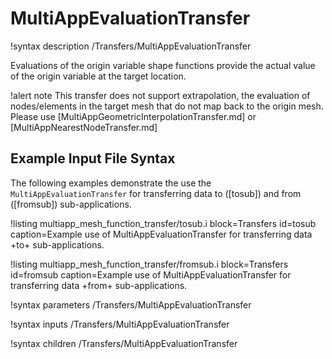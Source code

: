 # MultiAppEvaluationTransfer

!syntax description /Transfers/MultiAppEvaluationTransfer

Evaluations of the origin variable shape functions provide the actual value of the origin variable
at the target location.

!alert note
This transfer does not support extrapolation, the evaluation of nodes/elements in the target mesh that do not map back to the origin mesh.
Please use [MultiAppGeometricInterpolationTransfer.md] or [MultiAppNearestNodeTransfer.md]

## Example Input File Syntax

The following examples demonstrate the use the `MultiAppEvaluationTransfer` for transferring data
to ([tosub]) and from ([fromsub]) sub-applications.

!listing multiapp_mesh_function_transfer/tosub.i block=Transfers id=tosub caption=Example use of MultiAppEvaluationTransfer for transferring data +to+ sub-applications.

!listing multiapp_mesh_function_transfer/fromsub.i block=Transfers id=fromsub caption=Example use of MultiAppEvaluationTransfer for transferring data +from+ sub-applications.

!syntax parameters /Transfers/MultiAppEvaluationTransfer

!syntax inputs /Transfers/MultiAppEvaluationTransfer

!syntax children /Transfers/MultiAppEvaluationTransfer
